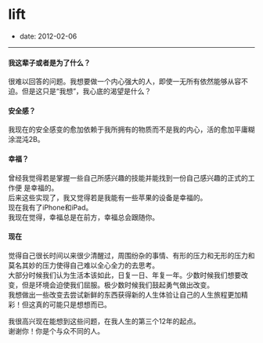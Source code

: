 # lift  
- date: 2012-02-06

---------------

#### 我这辈子或者是为了什么？  
很难以回答的问题。我想要做一个内心强大的人，即使一无所有依然能够从容不迫。但是这只是“我想”，我心底的渴望是什么？

#### 安全感？
我现在的安全感变的愈加依赖于我所拥有的物质而不是我的内心，活的愈加平庸糊涂混沌2B。

#### 幸福？
曾经我觉得若是掌握一些自己所感兴趣的技能并能找到一份自己感兴趣的正式的工作便
是幸福的。  
后来这些实现了，我又觉得若是我能有一些苹果的设备是幸福的。  
现在我有了iPhone和iPad。  
我现在觉得，幸福总是在前方，幸福总会跟随你。

#### 现在
觉得自己很长时间以来很少清醒过，周围纷杂的事情、有形的压力和无形的压力和莫名其妙的压力使得自己难以全心全力的去思考。  
大部分时候我们认为生活本该如此，日复一日、年复一年。少数时候我们想要改变，但是环境会迫使我们屈服。极少数时候我们鼓起勇气做出改变。  
我想做出一些改变去尝试新鲜的东西获得新的人生体验让自己的人生旅程更加精彩！但这真的可能只是想想而已。

我很高兴现在能想到这些问题，在我人生的第三个12年的起点。  
谢谢你！你是个与众不同的人。